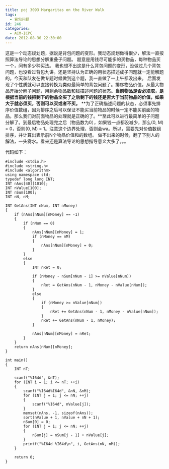 ```yaml
---
title: poj 3093 Margaritas on the River Walk
tags:
  - 背包问题
id: 246
categories:
  - ACM-ICPC
date: 2012-08-30 22:30:00
---
```


这是一个动态规划题，据说是背包问题的变形。我动态规划做得很少，解法一直按照算法导论的思想分解重叠子问题。
题意是用钱尽可能多的买物品，每种物品买一个，问有多少种买法。
我也想不出这是什么背包问题的变形，没做过几个背包问题，也没看过背包九讲。还是坚持认为正确的用状态描述成子问题就一定能解题的。今天和队友在做专题时候做到这个题，我一直做了一上午都没出来。
后面发现了个性质就可以直接转换为类似最简单的背包问题了。排序物品价值，从最大物品开始分解子问题，用剩余物品数和钱描述问题的状态。**当前物品是否必须取，是根据当前的钱把剩下的物品全买了之后剩下的钱还是否大于当前物品的价值，如果大于就必须买，否则可以买或者不买。**
**为了正确描述问题的状态，必须事先排序价值数组，因为排序之后可以保证不能买当前物品的时候一定不能买前面的物品，那么我们对前面物品的处理就是正确的了。**至此可以进行最简单的子问题分解了。到最后物品处理完之后（物品数为0），如果钱一点都没减少，那么(0, M) = 0，否则(0, M) = 1。注意这个边界处理，否则会wa。所以，需要先对价值数组排序，并计算出表示前N个物品价值和的数组。
做不出来的时候，翻了下别人的解法，一头雾水。看来还是算法导论的思想指导意义大多了。。。

代码如下：
``` stylus
#include <stdio.h> 
#include <string.h>
#include <algorithm>
using namespace std;
typedef long long INT;
INT nAns[40][1010];
INT nValue[100];
INT nSum[100];
INT nN, nM;

INT GetAns(INT nNum, INT nMoney)
{
    if (nAns[nNum][nMoney] == -1)
    {
        if (nNum == 0)
        {
            nAns[nNum][nMoney] = 1;
            if (nMoney == nM)
            {
                nAns[nNum][nMoney] = 0;
            }
        }
        else
        {
            INT nRet = 0;

            if (nMoney - nSum[nNum - 1] >= nValue[nNum])
            {
                nRet = GetAns(nNum - 1, nMoney - nValue[nNum]);
            }
            else
            {
                if (nMoney >= nValue[nNum])
                {
                    nRet += GetAns(nNum - 1, nMoney - nValue[nNum]);
                }
                nRet += GetAns(nNum - 1, nMoney);
            }

            nAns[nNum][nMoney] = nRet;
        }
    }
    return nAns[nNum][nMoney];
}

int main()
{
    INT nT;

    scanf("%I64d", &nT);
    for (INT i = 1; i <= nT; ++i)
    {
        scanf("%I64d%I64d", &nN, &nM);
        for (INT j = 1; j <= nN; ++j)
        {
            scanf("%I64d", nValue[j]);
        }
        memset(nAns, -1, sizeof(nAns));
        sort(nValue + 1, nValue + nN + 1);
        nSum[0] = 0;
        for (INT j = 1; j <= nN; ++j)
        {
            nSum[j] = nSum[j - 1] + nValue[j];
        }
        printf("%I64d %I64d\n", i, GetAns(nN, nM));
    }

    return 0;
}
```